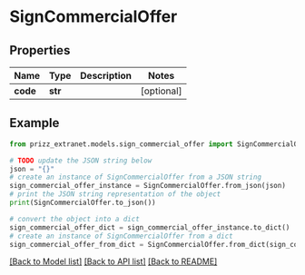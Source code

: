 # SignCommercialOffer


## Properties

Name | Type | Description | Notes
------------ | ------------- | ------------- | -------------
**code** | **str** |  | [optional] 

## Example

```python
from prizz_extranet.models.sign_commercial_offer import SignCommercialOffer

# TODO update the JSON string below
json = "{}"
# create an instance of SignCommercialOffer from a JSON string
sign_commercial_offer_instance = SignCommercialOffer.from_json(json)
# print the JSON string representation of the object
print(SignCommercialOffer.to_json())

# convert the object into a dict
sign_commercial_offer_dict = sign_commercial_offer_instance.to_dict()
# create an instance of SignCommercialOffer from a dict
sign_commercial_offer_from_dict = SignCommercialOffer.from_dict(sign_commercial_offer_dict)
```
[[Back to Model list]](../README.md#documentation-for-models) [[Back to API list]](../README.md#documentation-for-api-endpoints) [[Back to README]](../README.md)



